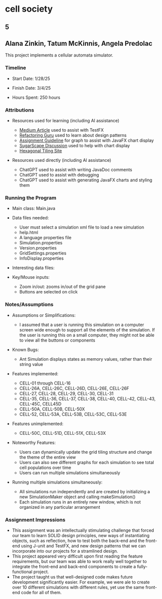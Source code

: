 # cell society
## 5
## Alana Zinkin, Tatum McKinnis, Angela Predolac


This project implements a cellular automata simulator.

### Timeline

* Start Date: 1/28/25

* Finish Date: 3/4/25

* Hours Spent: 250 hours


### Attributions

* Resources used for learning (including AI assistance)
   * [Medium Article](https://adam-carroll.medium.com/user-interface-testing-with-testfx-5747ba02b0ec) used
     to assist with TestFX
   * [Refactoring Guru](https://refactoring.guru/design-patterns/factory-method) used to learn about design patterns
   * [Assignment Guideline](https://courses.cs.duke.edu/compsci308/spring25/assign/02_simulation/nifty/scott-wator-world/WatorWorld.htm#Histogram) for graph to assist with JavaFX chart display
   * [SugarScape Discussion](https://greenteapress.com/complexity/html/thinkcomplexity012.html#fig.notax) used to help with chart display
   * [Hexagonal Tiling Site](https://mathworld.wolfram.com/HexagonalGrid.html)

* Resources used directly (including AI assistance)
   * ChatGPT used to assist with writing JavaDoc comments
   * ChatGPT used to assist with debugging
   * ChatGPT used to assist with generating JavaFX charts and styling them

### Running the Program

* Main class: Main.java

* Data files needed:
   * User must select a simulation xml file to load a new simulation
   * help.html
   * A language properties file
   * Simulation.properties
   * Version.properties
   * GridSettings.properties
   * InfoDisplay.properties

* Interesting data files:

* Key/Mouse inputs:
   * Zoom in/out: zooms in/out of the grid pane
   * Buttons are selected on click


### Notes/Assumptions

* Assumptions or Simplifications:
   * I assumed that a user is running this simulation on a computer screen wide enough to support all
     the elements of the simulation. If the user is running this on a small computer, they might not be able to view
     all the buttons or components

* Known Bugs:
   * Ant Simulation displays states as memory values, rather than their string value

* Features implemented:
   * CELL-01 through CELL-16
   * CELL-26A, CELL-26C, CELL-26D, CELL-26E, CELL-26F
   * CELL-27, CELL-28, CELL-29, CELL-30, CELL-31
   * CELL-35, CELL-36, CELL-37, CELL-38, CELL-40, CELL-42, CELL-43, CELL-45C, CELL45D
   * CELL-50A, CELL-50B, CELL-50X
   * CELL-52, CELL-53A, CELL-53B, CELL-53C, CELL-53E

* Features unimplemented:
   * CELL-50C, CELL-51D, CELL-51X, CELL-53X

* Noteworthy Features:
   * Users can dynamically update the grid tiling structure and change the theme of the entire view
   * Users can also see different graphs for each simulation to see total cell populations over time
   * Users can run multiple simulations simultaneously

* Running multiple simulations simultaneously:
   * All simulations run independently and are created by
     initializing a new SimulationMaker object and calling makeSimulation()
   * Each simulation runs in an entirely new window, which is not organized in any particular arrangement


### Assignment Impressions
* This assignment was an intellectually stimulating challenge that forced our team to
  learn SOLID design principles, new ways of instantiating objects, such as reflection, how to test both the back-end and
  the front-end using J-unit and TestFX, and new design patterns that we can incorporate into our projects for a stramlined design.
* This project appeared very difficult upon first reading the feature requirements, but our team was able to work really well together
  to integrate the front-end and back-end components to create a fully-functional project.
* The project taught us that well-designed code makes future development significantly easier. For example, we were ale to create over 10 different
  simulations with different rules, yet use the same front-end code for all of them.
